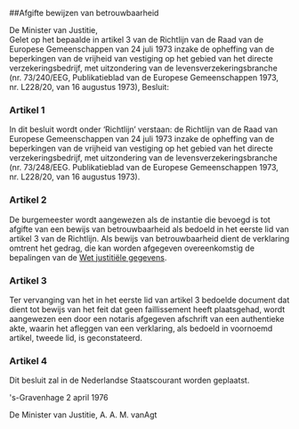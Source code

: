<meta http-equiv='Content-Type' content='text/html; charset=utf-8' />

##Afgifte bewijzen van betrouwbaarheid

De Minister van Justitie,  
Gelet op het bepaalde in artikel 3 van de Richtlijn van de Raad van de Europese Gemeenschappen van 24 juli 1973 inzake de opheffing van de beperkingen van de vrijheid van vestiging op het gebied van het directe verzekeringsbedrijf, met uitzondering van de levensverzekeringsbranche (nr. 73/240/EEG, Publikatieblad van de Europese Gemeenschappen 1973, nr. L228/20, van 16 augustus 1973),
Besluit:    

### Artikel  1  

In dit besluit wordt onder ‘Richtlijn’ verstaan: de Richtlijn van de Raad van Europese Gemeenschappen van 24 juli 1973 inzake de opheffing van de beperkingen van de vrijheid van vestiging op het gebied van het directe verzekeringsbedrijf, met uitzondering van de levensverzekeringsbranche (nr. 73/248/EEG. Publikatieblad van de Europese Gemeenschappen 1973, nr. L228/20, van 16 augustus 1973).  

### Artikel  2  

De burgemeester wordt aangewezen als de instantie die bevoegd is tot afgifte van een bewijs van betrouwbaarheid als bedoeld in het eerste lid van artikel 3 van de Richtlijn. Als bewijs van betrouwbaarheid dient de verklaring omtrent het gedrag, die kan worden afgegeven overeenkomstig de bepalingen van de [Wet justitiële gegevens](../../../../../../wet/wet/justitiële/gegevens/BWBR0014194/README.md).  

### Artikel  3  

Ter vervanging van het in het eerste lid van artikel 3 bedoelde document dat dient tot bewijs van het feit dat geen faillissement heeft plaatsgehad, wordt aangewezen een door een notaris afgegeven afschrift van een authentieke akte, waarin het afleggen van een verklaring, als bedoeld in voornoemd artikel, tweede lid, is geconstateerd.  

### Artikel  4  

Dit besluit zal in de Nederlandse Staatscourant worden geplaatst.  

's-Gravenhage 
2 april 1976    

De 
Minister van Justitie, 
A. A. M. vanAgt    
